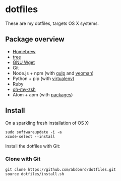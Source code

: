 # dotfiles

These are my dotfiles, targets OS X systems.

## Package overview

* [Homebrew](http://brew.sh)
* [tree](http://mama.indstate.edu/users/ice/tree/)
* [GNU Wget](https://www.gnu.org/software/wget/)
* Git
* Node.js + npm (with [gulp](https://github.com/gulpjs/gulp) and [yeoman](https://github.com/yeoman/yeoman))
* Python + pip (with [virtualenv](https://github.com/pypa/virtualenv))
* Ruby
* [oh-my-zsh](https://github.com/robbyrussell/oh-my-zsh)
* Atom + apm (with [packages](atom/packages.list))

## Install

On a sparkling fresh installation of OS X:

    sudo softwareupdate -i -a
    xcode-select --install

Install the dotfiles with Git:

### Clone with Git

    git clone https://github.com/abdonrd/dotfiles.git
    source dotfiles/install.sh
